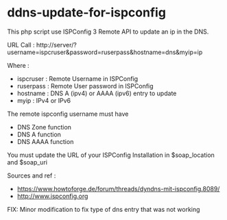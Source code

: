 ddns-update-for-ispconfig
=========================

This php script use ISPConfig 3 Remote API to update an ip in the DNS.

URL Call : http://server/?username=ispcruser&password=ruserpass&hostname=dns&myip=ip

Where :
  - ispcruser : Remote Username in ISPConfig
  - ruserpass : Remote User password in ISPConfig
  - hostname : DNS A (ipv4) or AAAA (ipv6) entry to update
  - myip : IPv4 or IPv6
  
The remote ispconfig username must have 
  - DNS Zone function
  - DNS A function
  - DNS AAAA function

You must update the URL of your ISPConfig Installation in $soap_location and $soap_uri

Sources and ref :
- https://www.howtoforge.de/forum/threads/dyndns-mit-ispconfig.8089/
- http://www.ispconfig.org



FIX: Minor modification to fix type of dns entry that was not working


